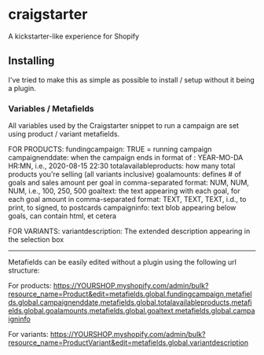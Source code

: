# craigstarter

A kickstarter-like experience for Shopify

## Installing

I've tried to make this as simple as possible to install / setup without it being a plugin. 


### Variables / Metafields
All variables used by the Craigstarter snippet to run a campaign are set using product / variant metafields. 

FOR PRODUCTS:
fundingcampaign: TRUE = running campaign 
campaignenddate: when the campaign ends in format of : 
 YEAR-MO-DA HR:MN, i.e., 2020-08-15 22:30
totalavailableproducts: how many total products you're selling (all variants inclusive)
goalamounts: defines # of goals and sales amount per goal in comma-separated format: 
 NUM, NUM, NUM, i.e., 100, 250, 500
goaltext: the text appearing with each goal, for each goal amount in comma-separated format: 
 TEXT, TEXT, TEXT, i.d., to print, to signed, to postcards
campaigninfo: text blob appearing below goals, can contain html, et cetera

FOR VARIANTS: 
variantdescription: The extended description appearing in the selection box

----

Metafields can be easily edited without a plugin using the following url structure: 

For products: 
https://YOURSHOP.myshopify.com/admin/bulk?resource_name=Product&edit=metafields.global.fundingcampaign,metafields.global.campaignenddate,metafields.global.totalavailableproducts,metafields.global.goalamounts,metafields.global.goaltext,metafields.global.campaigninfo

For variants: 
https://YOURSHOP.myshopify.com/admin/bulk?resource_name=ProductVariant&edit=metafields.global.variantdescription